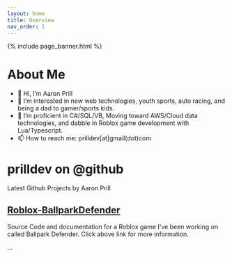 ```yaml
---
layout: home
title: Overview
nav_order: 1
---
```

{% include page_banner.html %}
# About Me

- 👋 Hi, I’m Aaron Prill
- 👀 I’m interested in new web technologies, youth sports, auto racing, and being a dad to gamer/sports kids.
- 🌱 I’m proficient in C#/SQL/VB, Moving toward AWS/Cloud data technologies, and dabble in Roblox game development with Lua/Typescript.
- 📫 How to reach me: prilldev[at]gmail(dot)com

# prilldev on @github
Latest Github Projects by Aaron Prill

## [Roblox-BallparkDefender](https://prilldev.github.io/Roblox-BallparkDefender/)

Source Code and documentation for a Roblox game I've been working on called Ballpark Defender. Click above link for more information.


...




